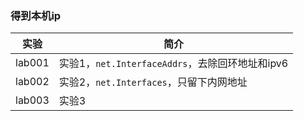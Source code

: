 ### 得到本机ip

|实验|简介|
|---|---|
|lab001|实验1，`net.InterfaceAddrs`，去除回环地址和ipv6|
|lab002|实验2，`net.Interfaces`，只留下内网地址|
|lab003|实验3|